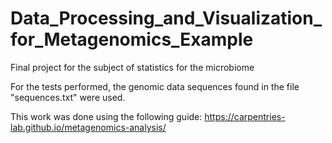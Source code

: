 # Data_Processing_and_Visualization_for_Metagenomics_Example
Final project for the subject of statistics for the microbiome

For the tests performed, the genomic data sequences found in the file "sequences.txt" were used.

This work was done using the following guide:
https://carpentries-lab.github.io/metagenomics-analysis/
